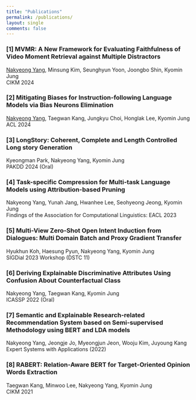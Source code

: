 ```yaml
---
title: "Publications"
permalink: /publications/
layout: single
comments: false
---
```



### [1] MVMR: A New Framework for Evaluating Faithfulness of Video Moment Retrieval against Multiple Distractors
<u>Nakyeong Yang</u>, Minsung Kim, Seunghyun Yoon, Joongbo Shin, Kyomin Jung  
CIKM 2024

### [2] Mitigating Biases for Instruction-following Language Models via Bias Neurons Elimination
<u>Nakyeong Yang</u>, Taegwan Kang, Jungkyu Choi, Honglak Lee, Kyomin Jung  
ACL 2024

### [3] LongStory: Coherent, Complete and Length Controlled Long story Generation
Kyeongman Park, Nakyeong Yang, Kyomin Jung  
PAKDD 2024 (Oral)

### [4] Task-specific Compression for Multi-task Language Models using Attribution-based Pruning
Nakyeong Yang, Yunah Jang, Hwanhee Lee, Seohyeong Jeong, Kyomin Jung  
Findings of the Association for Computational Linguistics: EACL 2023

### [5] Multi-View Zero-Shot Open Intent Induction from Dialogues: Multi Domain Batch and Proxy Gradient Transfer
Hyukhun Koh, Haesung Pyun, Nakyeong Yang, Kyomin Jung  
SIGDial 2023 Workshop (DSTC 11)

### [6] Deriving Explainable Discriminative Attributes Using Confusion About Counterfactual Class
Nakyeong Yang, Taegwan Kang, Kyomin Jung  
ICASSP 2022 (Oral)

### [7] Semantic and Explainable Research-related Recommendation System based on Semi-supervised Methodology using BERT and LDA models
Nakyeong Yang, Jeongje Jo, Myeongjun Jeon, Wooju Kim, Juyoung Kang  
Expert Systems with Applications (2022)

### [8] RABERT: Relation-Aware BERT for Target-Oriented Opinion Words Extraction
Taegwan Kang, Minwoo Lee, Nakyeong Yang, Kyomin Jung  
CIKM 2021
